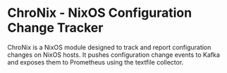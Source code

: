 # ChroNix - NixOS Configuration Change Tracker

ChroNix is a NixOS module designed to track and report configuration changes on NixOS hosts. It pushes configuration change events to Kafka and exposes them to Prometheus using the textfile collector.
